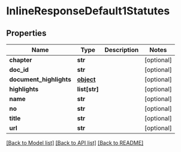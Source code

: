 # InlineResponseDefault1Statutes

## Properties
Name | Type | Description | Notes
------------ | ------------- | ------------- | -------------
**chapter** | **str** |  | [optional]
**doc_id** | **str** |  | [optional]
**document_highlights** | [**object**](.md) |  | [optional]
**highlights** | **list[str]** |  | [optional]
**name** | **str** |  | [optional]
**no** | **str** |  | [optional]
**title** | **str** |  | [optional]
**url** | **str** |  | [optional]

[[Back to Model list]](../README.md#documentation-for-models) [[Back to API list]](../README.md#documentation-for-api-endpoints) [[Back to README]](../README.md)
